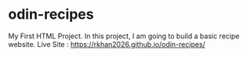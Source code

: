 # odin-recipes
My First HTML Project. In this project, I am going to build a basic recipe website.
Live Site : https://rkhan2026.github.io/odin-recipes/
